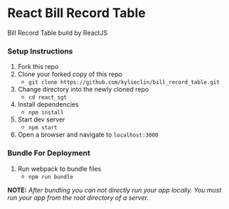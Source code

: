 # React Bill Record Table

 Bill Record Table build by ReactJS

### Setup Instructions

 1. Fork this repo
 1. Clone your forked copy of this repo
    - `git clone https://github.com/kylieclin/bill_record_table.git`
 1. Change directory into the newly cloned repo
    - `cd react_sgt`
 1. Install dependencies 
    - `npm install`
 1. Start dev server
    - `npm start`
 1. Open a browser and navigate to `localhost:3000`

### Bundle For Deployment

 1. Run webpack to bundle files
    - `npm run bundle`
 
 **NOTE:** *After bundling you can not directly run your app locally. You must run your app from the root directory of a server.*
